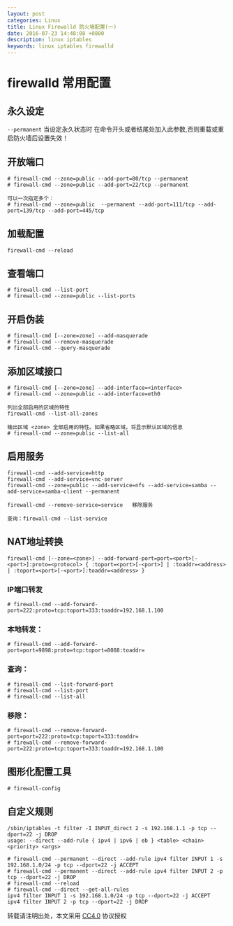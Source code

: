 ```yaml
---
layout: post
categories: Linux
title: Linux Firewalld 防火墙配置(一)
date: 2016-07-23 14:48:08 +0800
description: linux iptables
keywords: linux iptables firewalld
---
```


# firewalld 常用配置

## 永久设定
`--permanent`  当设定永久状态时 在命令开头或者结尾处加入此参数,否则重载或重启防火墙后设置失效！

## 开放端口
```
# firewall-cmd --zone=public --add-port=80/tcp --permanent
# firewall-cmd --zone=public --add-port=22/tcp --permanent

可以一次指定多个：
# firewall-cmd --zone=public  --permanent --add-port=111/tcp --add-port=139/tcp --add-port=445/tcp

```
## 加载配置
```
firewall-cmd --reload
```

## 查看端口
```
# firewall-cmd --list-port
# firewall-cmd --zone=public --list-ports
```

## 开启伪装
```
# firewall-cmd [--zone=zone] --add-masquerade
# firewall-cmd --remove-masquerade
# firewall-cmd --query-masquerade
```
## 添加区域接口
```
# firewall-cmd [--zone=zone] --add-interface=<interface>
# firewall-cmd --zone=public --add-interface=eth0

列出全部启用的区域的特性
firewall-cmd --list-all-zones

输出区域 <zone> 全部启用的特性。如果省略区域，将显示默认区域的信息
# firewall-cmd --zone=public --list-all
```

## 启用服务
```
firewall-cmd --add-service=http
firewall-cmd --add-service=vnc-server
firewall-cmd --zone=public --add-service=nfs --add-service=samba --add-service=samba-client --permanent

firewall-cmd --remove-service=service   移除服务

查询：firewall-cmd --list-service
```

## NAT地址转换
```
firewall-cmd [--zone=<zone>] --add-forward-port=port=<port>[-<port>]:proto=<protocol> { :toport=<port>[-<port>] | :toaddr=<address> | :toport=<port>[-<port>]:toaddr=<address> }
```
### IP端口转发
```
# firewall-cmd --add-forward-port=222:proto=tcp:toport=333:toaddr=192.168.1.100
```
### 本地转发：
```
# firewall-cmd --add-forward-port=port=9898:proto=tcp:toport=8088:toaddr=
```
### 查询：
```
# firewall-cmd --list-forward-port
# firewall-cmd --list-port
# firewall-cmd --list-all
```
### 移除：
```
# firewall-cmd --remove-forward-port=port=222:proto=tcp:toport=333:toaddr=
# firewall-cmd --remove-forward-port=222:proto=tcp:toport=333:toaddr=192.168.1.100
```
## 图形化配置工具
```
# firewall-config
```
## 自定义规则
```
/sbin/iptables -t filter -I INPUT_direct 2 -s 192.168.1.1 -p tcp --dport=22 -j DROP 
usage: --direct --add-rule { ipv4 | ipv6 | eb } <table> <chain> <priority> <args>

# firewall-cmd --permanent --direct --add-rule ipv4 filter INPUT 1 -s 192.168.1.0/24 -p tcp --dport=22 -j ACCEPT
# firewall-cmd --permanent --direct --add-rule ipv4 filter INPUT 2 -p tcp --dport=22 -j DROP
# firewall-cmd --reload
# firewall-cmd --direct --get-all-rules
ipv4 filter INPUT 1 -s 192.168.1.0/24 -p tcp --dport=22 -j ACCEPT
ipv4 filter INPUT 2 -p tcp --dport=22 -j DROP

```

转载请注明出处，本文采用 [CC4.0](http://creativecommons.org/licenses/by-nc-nd/4.0/) 协议授权
